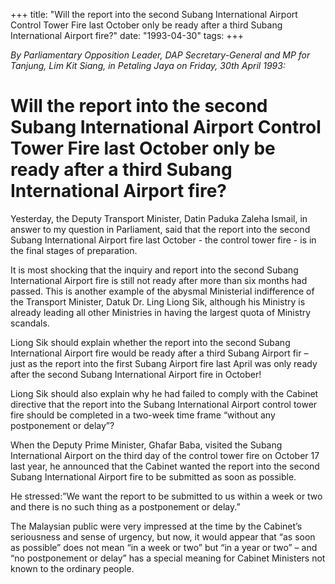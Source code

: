 +++ 
title: "Will the report into the second Subang International Airport Control Tower Fire last October only be ready after a third Subang International Airport fire?"
date: "1993-04-30"
tags:
+++

_By Parliamentary Opposition Leader, DAP Secretary-General and MP for Tanjung, Lim Kit Siang, in Petaling Jaya on Friday, 30th April 1993:_

# Will the report into the second Subang International Airport Control Tower Fire last October only be ready after a third Subang International Airport fire?

Yesterday, the Deputy Transport Minister, Datin Paduka Zaleha Ismail, in answer to my question in Parliament, said that the report into the second Subang International Airport fire last October - the control tower fire - is in the final stages of preparation.</u>

It is most shocking that the inquiry and report into the second Subang International Airport fire is still not ready after more than six months had passed. This is another example of the abysmal Ministerial indifference of the Transport Minister, Datuk Dr. Ling Liong Sik, although his Ministry is already leading all other Ministries in having the largest quota of Ministry scandals.

Liong Sik should explain whether the report into the second Subang International Airport fire would be ready after a third Subang Airport fir – just as the report into the first Subang Airport fire last April was only ready after the second Subang International Airport fire in October!

Liong Sik should also explain why he had failed to comply with the Cabinet directive that the report into the Subang International Airport control tower fire should be completed in a two-week time frame “without any postponement or delay”?

When the Deputy Prime Minister, Ghafar Baba, visited the Subang International Airport on the third day of the control tower fire on October 17 last year, he announced that the Cabinet wanted the report into the second Subang International Airport fire to be submitted as soon as possible.

He stressed:”We want the report to be submitted to us within a week or two and there is no such thing as a postponement or delay.”

The Malaysian public were very impressed at the time by the Cabinet’s seriousness and sense of urgency, but now, it would appear that “as soon as possible” does not mean “in a week or two” but “in a year or two” – and “no postponement or delay” has a special meaning for Cabinet Ministers not known to the ordinary people.
 
